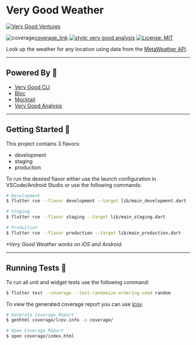 # Very Good Weather

[![Very Good Ventures][logo]][very_good_ventures_link]

![coverage][coverage_badge][coverage_link]
[![style: very good analysis][very_good_analysis_badge]][very_good_analysis_link]
[![License: MIT][license_badge]][license_link]

Look up the weather for any location using data from the [MetaWeather API][meta_weather_api_link].

---

## Powered By 🧰

- [Very Good CLI][very_good_cli_link]
- [Bloc][bloc_link]
- [Mocktail][mocktail_link]
- [Very Good Analysis][very_good_analysis_link]

---

## Getting Started 🚀

This project contains 3 flavors:

- development
- staging
- production

To run the desired flavor either use the launch configuration in VSCode/Android Studio or use the following commands:

```sh
# Development
$ flutter run --flavor development --target lib/main_development.dart

# Staging
$ flutter run --flavor staging --target lib/main_staging.dart

# Production
$ flutter run --flavor production --target lib/main_production.dart
```

_\*Very Good Weather works on iOS and Android._

---

## Running Tests 🧪

To run all unit and widget tests use the following command:

```sh
$ flutter test --coverage --test-randomize-ordering-seed random
```

To view the generated coverage report you can use [lcov](https://github.com/linux-test-project/lcov).

```sh
# Generate Coverage Report
$ genhtml coverage/lcov.info -o coverage/

# Open Coverage Report
$ open coverage/index.html
```

[coverage_badge]: https://codecov.io/gh/EdsonBueno/very_good_weather/branch/main/graph/badge.svg?token=N09X1DBFMP
[coverage_link]: https://codecov.io/gh/EdsonBueno/very_good_weather
[license_badge]: https://img.shields.io/badge/license-MIT-blue.svg
[license_link]: https://opensource.org/licenses/MIT
[logo]: https://raw.githubusercontent.com/VeryGoodOpenSource/very_good_analysis/main/assets/vgv_logo.png
[very_good_analysis_badge]: https://img.shields.io/badge/style-very_good_analysis-B22C89.svg
[very_good_analysis_link]: https://pub.dev/packages/very_good_analysis
[very_good_cli_link]: https://github.com/VeryGoodOpenSource/very_good_cli
[bloc_link]: https://bloclibrary.dev/
[very_good_ventures_link]: https://verygood.ventures/?utm_source=github&utm_medium=banner&utm_campaign=core
[mocktail_link]: https://pub.dev/packages/mocktail
[meta_weather_api_link]: http://metaweather.com/api